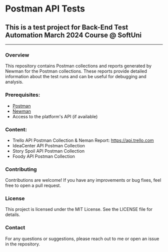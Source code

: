 # Postman API Tests
## This is a test project for Back-End Test Automation March 2024 Course @ SoftUni
---
### Overview
This repository contains Postman collections and reports generated by Newman for the Postman collections. These reports provide detailed information about the test runs and can be useful for debugging and analysis.
### Prerequisites:

- [Postman](https://www.postman.com/downloads/)
- [Newman](https://learning.postman.com/docs/collections/using-newman-cli/installing-running-newman/)
- Access to the platform's API (if available)
  
### Content:

- Trello API Postman Collection & Neman Report: https://api.trello.com
- IdeaCenter API Postman Collection
- Story Spoil API Postman Collection
- Foody API Postman Collection

### Contributing
Contributions are welcome! If you have any improvements or bug fixes, feel free to open a pull request.

### License
This project is licensed under the MIT License. See the LICENSE file for details.

### Contact
For any questions or suggestions, please reach out to me or open an issue in the repository.
